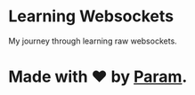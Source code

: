 # Learning Websockets
My journey through learning raw websockets.

# Made with ❤️ by [Param](https://www.paramsid.com).